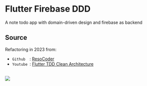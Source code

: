 # Flutter Firebase DDD
A note todo app with domain-driven design and firebase as backend

## Source
Refactoring in 2023 from:
- `Github`&ensp;&ensp;: [ResoCoder](https://github.com/ResoCoder/flutter-ddd-firebase-course) 
- `Youtube`&ensp;: [Flutter TDD Clean Architecture](https://www.youtube.com/playlist?list=PLB6lc7nQ1n4iS5p-IezFFgqP6YvAJy84U)

\
![](https://i.imgur.com/NPR80aR.png)
